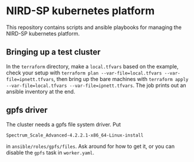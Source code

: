 NIRD-SP kubernetes platform
===========================

This repository contains scripts and ansible playbooks for managing the NIRD-SP kubernetes platform.

## Bringing up a test cluster

In the `terraform` directory, make a `local.tfvars` based on the
example, check your setup with `terraform plan --var-file=local.tfvars
--var-file=ipnett.tfvars`, then bring up the bare machines with
`terraform apply --var-file=local.tfvars
--var-file=ipnett.tfvars`. The job prints out an ansible inventory at
the end.

## gpfs driver

The cluster needs a gpfs file system driver. Put

    Spectrum_Scale_Advanced-4.2.2.1-x86_64-Linux-install

in `ansible/roles/gpfs/files`. Ask around for how to get it, or you can disable the `gpfs` task in `worker.yaml`.
